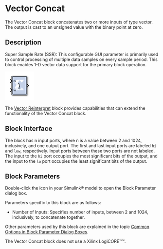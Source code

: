 # Vector Concat

The Vector Concat block concatenates two or more inputs of type vector.
The output is cast to an unsigned value with the binary point at zero.

## Description

Super Sample Rate (SSR): This configurable GUI parameter is primarily
used to control processing of multiple data samples on every sample
period. This block enables 1-D vector data support for the primary block
operation.

![](./Images/ueg1555441001060.png)

The [Vector Reinterpret](vectorreinterpret.html) block provides
capabilities that can extend the functionality of the Vector Concat
block.

## Block Interface

The block has n input ports, where n is a value between 2 and 1024,
inclusively, and one output port. The first and last input ports are
labeled `hi` and `low`, respectively. Input ports between these two
ports are not labeled. The input to the `hi` port occupies the most
significant bits of the output, and the input to the `lo` port occupies
the least significant bits of the output.

## Block Parameters

Double-click the icon in your Simulink® model to open the Block
Parameter dialog box.

Parameters specific to this block are as follows:

- Number of Inputs: Specifies number of inputs, between 2 and 1024,
  inclusively, to concatenate together.

Other parameters used by this block are explained in the topic [Common
Options in Block Parameter Dialog
Boxes](common-options-in-block-parameter-dialog-boxes-aa1032308.html).

The Vector Concat block does not use a Xilinx LogiCORE™™.
